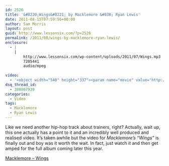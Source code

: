 ```yaml
---
id: 2526
title: '&#8220;Wings&#8221; by Macklemore &#038; Ryan Lewis'
date: 2011-08-15T07:59:56+00:00
author: Sam Morris
layout: post
guid: http://www.lessonsix.com/?p=2526
permalink: /2011/08/wings-by-macklemore-ryan-lewis/
enclosure:
  - |
    |
        http://www.lessonsix.com/wp-content/uploads/2011/07/Wings.mp3
        7205441
        audio/mpeg
        
video:
  - '<object width="540" height="337"><param name="movie" value="http://www.youtube.com/v/gAg3uMlNyHA?version=3&amp;hl=en_GB"></param><param name="allowFullScreen" value="true"></param><param name="allowscriptaccess" value="always"></param><embed src="http://www.youtube.com/v/gAg3uMlNyHA?version=3&amp;hl=en_GB" type="application/x-shockwave-flash" width="540" height="337" allowscriptaccess="always" allowfullscreen="true"></embed></object>'
dsq_thread_id:
  - 388867930
categories:
  - Video
tags:
  - Macklemore
  - Ryan Lewis
---
```

Like we need another hip-hop track about trainers, right? Actually, wait up, this one actually has a point to it and an incredibly well produced and realised video. It&#8217;s taken awhile but the video for _Macklemore&#8217;s &#8220;Wings&#8221;_ is finally out and boy was it worth the wait. In fact, just watch it and then get amped for the full album coming later this year.

[Macklemore &#8211; Wings](http://www.lessonsix.com/wp-content/uploads/2011/07/Wings.mp3)